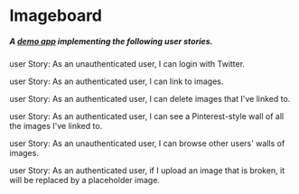 # Imageboard

##### A [demo app](https://node-react-imageboard.herokuapp.com/) implementing the following user stories.

user Story: As an unauthenticated user, I can login with Twitter.

user Story: As an authenticated user, I can link to images.

user Story: As an authenticated user, I can delete images that I've linked to.

user Story: As an authenticated user, I can see a Pinterest-style wall of all the images I've linked to.

user Story: As an unauthenticated user, I can browse other users' walls of images.

user Story: As an authenticated user, if I upload an image that is broken, it will be replaced by a placeholder image.
